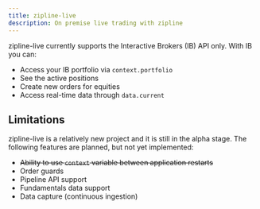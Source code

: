 ```yaml
---
title: zipline-live
description: On premise live trading with zipline
---
```

zipline-live currently supports the Interactive Brokers (IB) API only. With IB you can:
 - Access your IB portfolio via `context.portfolio`
 - See the active positions
 - Create new orders for equities
 - Access real-time data through `data.current`

## Limitations
zipline-live is a relatively new project and it is still in the alpha stage.
The following features are planned, but not yet implemented:
 - ~~Ability to use `context` variable between application restarts~~
 - Order guards
 - Pipeline API support
 - Fundamentals data support
 - Data capture (continuous ingestion)
